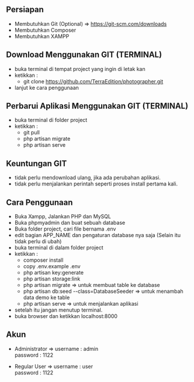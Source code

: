 ## Persiapan

-   Membutuhkan Git (Optional) => https://git-scm.com/downloads
-   Membutuhkan Composer
-   Membutuhkan XAMPP

## Download Menggunakan GIT (TERMINAL)

-   buka terminal di tempat project yang ingin di letak kan
-   ketikkan :
    -   git clone https://github.com/TerraEdition/photographer.git
-   lanjut ke cara penggunaan

## Perbarui Aplikasi Menggunakan GIT (TERMINAL)

-   buka terminal di folder project
-   ketikkan :
    -   git pull
    -   php artisan migrate
    -   php artisan serve

## Keuntungan GIT

-   tidak perlu mendownload ulang, jika ada perubahan aplikasi.
-   tidak perlu menjalankan perintah seperti proses install pertama kali.

## Cara Penggunaan

-   Buka Xampp, Jalankan PHP dan MySQL
-   Buka phpmyadmin dan buat sebuah database
-   Buka folder project, cari file bernama .env
-   edit bagian APP_NAME dan pengaturan database nya saja (Selain itu tidak perlu di ubah)
-   buka terminal di dalam folder project
-   ketikkan :
    -   composer install
    -   copy .env.example .env
    -   php artisan key:generate
    -   php artisan storage:link
    -   php artisan migrate => untuk membuat table ke database
    -   php artisan db:seed --class=DatabaseSeeder => untuk menambah data demo ke table
    -   php artisan serve => untuk menjalankan aplikasi
-   setelah itu jangan menutup terminal.
-   buka browser dan ketikkan localhost:8000

## Akun

-   Administrator =>
    username : admin  
    password : 1122

-   Regular User =>
    username : user  
    password : 1122
